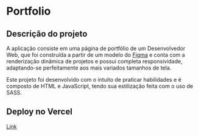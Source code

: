 # Portfolio
## Descrição do projeto

A aplicação consiste em uma página de portfólio de um Desenvolvedor Web, que foi construída a partir de um modelo do [Figma](https://www.figma.com/design/plTHuwQEw3imr96wO7wCh8/Kenzie-Portfolio---Version-2?node-id=0-1&p=f&t=Ro9RVd4IhpSncwlt-0) e conta com a renderização 
dinâmica de projetos e possui completa responsividade, adaptando-se perfeitamente aos mais variados tamanhos de tela.

Este projeto foi desenvolvido com o intuito de praticar habilidades e é composto de HTML e JavaScript, tendo sua estilização feita com o uso de SASS.

## Deploy no Vercel

[Link](https://kenziehub-gabriel-zarpellon.vercel.app/)
